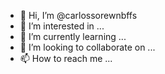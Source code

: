 - 👋 Hi, I’m @carlossorewnbffs
- 👀 I’m interested in ...
- 🌱 I’m currently learning ...
- 💞️ I’m looking to collaborate on ...
- 📫 How to reach me ...

<!---
carlossorewnbffs/carlossorewnbffs is a ✨ special ✨ repository because its `README.md` (this file) appears on your GitHub profile.
You can click the Preview link to take a look at your changes.
--->
